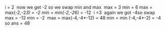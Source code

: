 i = 2
​
now we get -2 so we swap min and max
​
max = 3
min = 6
max = max(-2,-2*3) = -2
min = min(-2,-2*6) = -12
​
i =3
​
again we got -4
​
so swap
​
max = -12
min = -2
​
max = max(-4,-4*-12) = 48
min = min (-4,-4*-2) = -4
​
so ans = 48
​
​
​
​
​
​
​
​
​
​
​
​
​